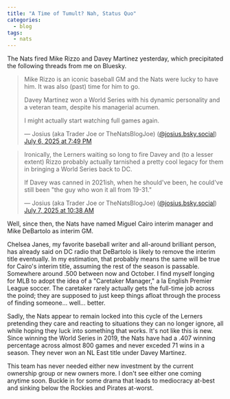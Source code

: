 ```yaml
---
title: "A Time of Tumult? Nah, Status Quo"
categories:
  - blog
tags:
  - nats
---
```


The Nats fired Mike Rizzo and Davey Martinez yesterday, which precipitated the following threads from me on Bluesky. 

<blockquote class="bluesky-embed" data-bluesky-uri="at://did:plc:p4u47qu2e7jpw52cjgolejk3/app.bsky.feed.post/3ltdhkgbuys2y" data-bluesky-cid="bafyreiao2tgyfdmvjevjs2a5ianaoh3gfoatjgieo63nhkft5iwybczms4" data-bluesky-embed-color-mode="system"><p lang="en">Mike Rizzo is an iconic baseball GM and the Nats were lucky to have him. It was also (past) time for him to go. 

Davey Martinez won a World Series with his dynamic personality and a veteran team, despite his managerial acumen. 

I might actually start watching full games again.</p>&mdash; Josius (aka Trader Joe or TheNatsBlogJoe) (<a href="https://bsky.app/profile/did:plc:p4u47qu2e7jpw52cjgolejk3?ref_src=embed">@josius.bsky.social</a>) <a href="https://bsky.app/profile/did:plc:p4u47qu2e7jpw52cjgolejk3/post/3ltdhkgbuys2y?ref_src=embed">July 6, 2025 at 7:49 PM</a></blockquote><script async src="https://embed.bsky.app/static/embed.js" charset="utf-8"></script>

<blockquote class="bluesky-embed" data-bluesky-uri="at://did:plc:p4u47qu2e7jpw52cjgolejk3/app.bsky.feed.post/3ltez7p6rqs2m" data-bluesky-cid="bafyreibdcyr67in2ddxeneeioigfnajmlu2uflpnphnb7st37y32v577sq" data-bluesky-embed-color-mode="system"><p lang="en">Ironically, the Lerners waiting so long to fire Davey and (to a lesser extent) Rizzo probably actually tarnished a pretty cool legacy for them in bringing a World Series back to DC.

If Davey was canned in 2021ish, when he should&#x27;ve been, he could&#x27;ve still been &quot;the guy who won it all from 19-31.&quot;</p>&mdash; Josius (aka Trader Joe or TheNatsBlogJoe) (<a href="https://bsky.app/profile/did:plc:p4u47qu2e7jpw52cjgolejk3?ref_src=embed">@josius.bsky.social</a>) <a href="https://bsky.app/profile/did:plc:p4u47qu2e7jpw52cjgolejk3/post/3ltez7p6rqs2m?ref_src=embed">July 7, 2025 at 10:38 AM</a></blockquote><script async src="https://embed.bsky.app/static/embed.js" charset="utf-8"></script>

Well, since then, the Nats have named Miguel Cairo interim manager and Mike DeBartolo as interim GM. 

Chelsea Janes, my favorite baseball writer and all-around brilliant person, has already said on DC radio that DeBartolo is likely to remove the interim title eventually. In my estimation, that probably means the same will be true for Cairo's interim title, assuming the rest of the season is passable. Somewhere around .500 between now and October. I find myself longing for MLB to adopt the idea of a "Caretaker Manager," a la English Premier League soccer. The caretaker rarely actually gets the full-time job across the poind; they are supposed to just keep things afloat through the process of finding someone... well... better.

Sadly, the Nats appear to remain locked into this cycle of the Lerners pretending they care and reacting to situations they can no longer ignore, all while hoping they luck into something that works. It's not like this is new. Since winning the World Series in 2019, the Nats have had a .407 winning percentage across almost 800 games and never exceded 71 wins in a season. They never won an NL East title under Davey Martinez.

This team has never needed either new investment by the current ownership group or new owners more. I don't see either one coming anytime soon. Buckle in for some drama that leads to mediocracy at-best and sinking below the Rockies and Pirates at-worst.